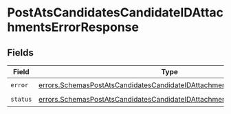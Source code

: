# PostAtsCandidatesCandidateIDAttachmentsErrorResponse


## Fields

| Field                                                                                                                                                                | Type                                                                                                                                                                 | Required                                                                                                                                                             | Description                                                                                                                                                          |
| -------------------------------------------------------------------------------------------------------------------------------------------------------------------- | -------------------------------------------------------------------------------------------------------------------------------------------------------------------- | -------------------------------------------------------------------------------------------------------------------------------------------------------------------- | -------------------------------------------------------------------------------------------------------------------------------------------------------------------- |
| `error`                                                                                                                                                              | [errors.SchemasPostAtsCandidatesCandidateIDAttachmentsErrorResponseError](../../models/errors/schemaspostatscandidatescandidateidattachmentserrorresponseerror.md)   | :heavy_check_mark:                                                                                                                                                   | N/A                                                                                                                                                                  |
| `status`                                                                                                                                                             | [errors.SchemasPostAtsCandidatesCandidateIDAttachmentsErrorResponseStatus](../../models/errors/schemaspostatscandidatescandidateidattachmentserrorresponsestatus.md) | :heavy_check_mark:                                                                                                                                                   | N/A                                                                                                                                                                  |